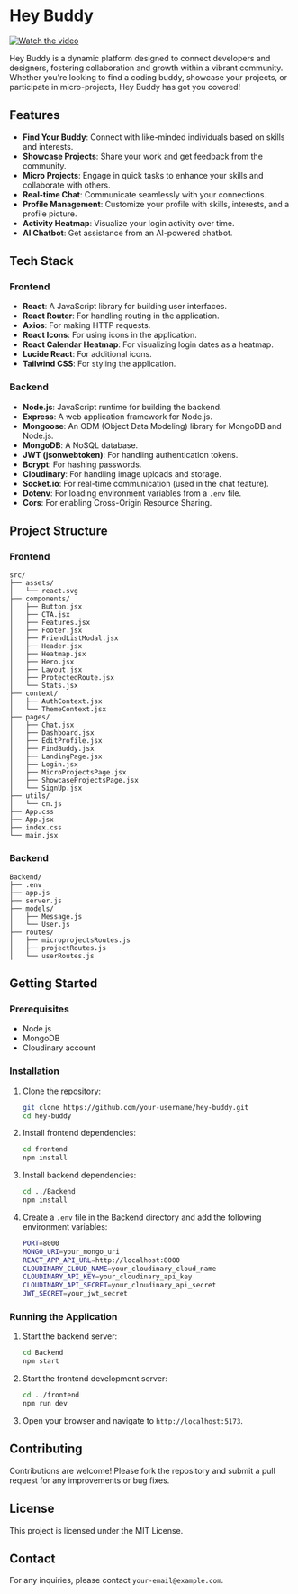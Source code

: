 # Hey Buddy

[![Watch the video](https://img.youtube.com/vi/Ji_CKBTT7Tg/0.jpg)](https://www.youtube.com/watch?v=Ji_CKBTT7Tg)

Hey Buddy is a dynamic platform designed to connect developers and designers, fostering collaboration and growth within a vibrant community. Whether you're looking to find a coding buddy, showcase your projects, or participate in micro-projects, Hey Buddy has got you covered!

## Features

- **Find Your Buddy**: Connect with like-minded individuals based on skills and interests.
- **Showcase Projects**: Share your work and get feedback from the community.
- **Micro Projects**: Engage in quick tasks to enhance your skills and collaborate with others.
- **Real-time Chat**: Communicate seamlessly with your connections.
- **Profile Management**: Customize your profile with skills, interests, and a profile picture.
- **Activity Heatmap**: Visualize your login activity over time.
- **AI Chatbot**: Get assistance from an AI-powered chatbot.

## Tech Stack

### Frontend
- **React**: A JavaScript library for building user interfaces.
- **React Router**: For handling routing in the application.
- **Axios**: For making HTTP requests.
- **React Icons**: For using icons in the application.
- **React Calendar Heatmap**: For visualizing login dates as a heatmap.
- **Lucide React**: For additional icons.
- **Tailwind CSS**: For styling the application.

### Backend
- **Node.js**: JavaScript runtime for building the backend.
- **Express**: A web application framework for Node.js.
- **Mongoose**: An ODM (Object Data Modeling) library for MongoDB and Node.js.
- **MongoDB**: A NoSQL database.
- **JWT (jsonwebtoken)**: For handling authentication tokens.
- **Bcrypt**: For hashing passwords.
- **Cloudinary**: For handling image uploads and storage.
- **Socket.io**: For real-time communication (used in the chat feature).
- **Dotenv**: For loading environment variables from a `.env` file.
- **Cors**: For enabling Cross-Origin Resource Sharing.

## Project Structure

### Frontend
```
src/
├── assets/
│   └── react.svg
├── components/
│   ├── Button.jsx
│   ├── CTA.jsx
│   ├── Features.jsx
│   ├── Footer.jsx
│   ├── FriendListModal.jsx
│   ├── Header.jsx
│   ├── Heatmap.jsx
│   ├── Hero.jsx
│   ├── Layout.jsx
│   ├── ProtectedRoute.jsx
│   └── Stats.jsx
├── context/
│   ├── AuthContext.jsx
│   └── ThemeContext.jsx
├── pages/
│   ├── Chat.jsx
│   ├── Dashboard.jsx
│   ├── EditProfile.jsx
│   ├── FindBuddy.jsx
│   ├── LandingPage.jsx
│   ├── Login.jsx
│   ├── MicroProjectsPage.jsx
│   ├── ShowcaseProjectsPage.jsx
│   └── SignUp.jsx
├── utils/
│   └── cn.js
├── App.css
├── App.jsx
├── index.css
└── main.jsx
```

### Backend
```
Backend/
├── .env
├── app.js
├── server.js
├── models/
│   ├── Message.js
│   └── User.js
├── routes/
│   ├── microprojectsRoutes.js
│   ├── projectRoutes.js
│   └── userRoutes.js
```

## Getting Started

### Prerequisites
- Node.js
- MongoDB
- Cloudinary account

### Installation

1. Clone the repository:
   ```sh
   git clone https://github.com/your-username/hey-buddy.git
   cd hey-buddy
   ```

2. Install frontend dependencies:
   ```sh
   cd frontend
   npm install
   ```

3. Install backend dependencies:
   ```sh
   cd ../Backend
   npm install
   ```

4. Create a `.env` file in the Backend directory and add the following environment variables:
   ```sh
   PORT=8000
   MONGO_URI=your_mongo_uri
   REACT_APP_API_URL=http://localhost:8000
   CLOUDINARY_CLOUD_NAME=your_cloudinary_cloud_name
   CLOUDINARY_API_KEY=your_cloudinary_api_key
   CLOUDINARY_API_SECRET=your_cloudinary_api_secret
   JWT_SECRET=your_jwt_secret
   ```

### Running the Application

1. Start the backend server:
   ```sh
   cd Backend
   npm start
   ```

2. Start the frontend development server:
   ```sh
   cd ../frontend
   npm run dev
   ```

3. Open your browser and navigate to `http://localhost:5173`.

## Contributing

Contributions are welcome! Please fork the repository and submit a pull request for any improvements or bug fixes.

## License

This project is licensed under the MIT License.

## Contact

For any inquiries, please contact `your-email@example.com`. 
